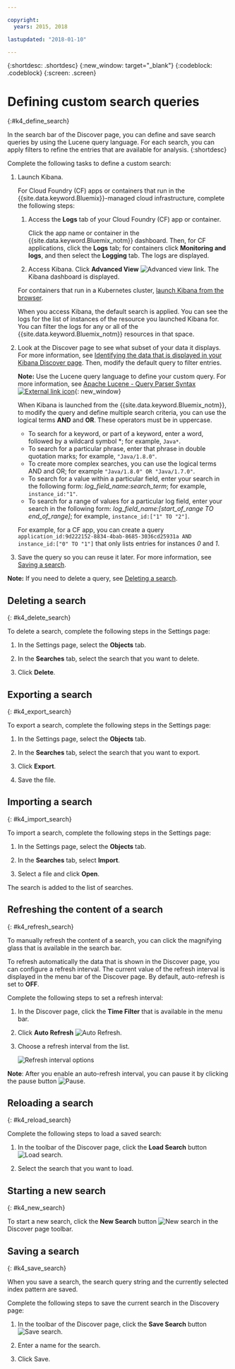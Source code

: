 ```yaml
---

copyright:
  years: 2015, 2018

lastupdated: "2018-01-10"

---
```


{:shortdesc: .shortdesc}
{:new_window: target="_blank"}
{:codeblock: .codeblock}
{:screen: .screen}

# Defining custom search queries
{:#k4_define_search}

In the search bar of the Discover page, you can define and save search queries by using the Lucene query language. For each search, you can apply filters to refine the entries that are available for analysis.
{:shortdesc}

Complete the following tasks to define a custom search:

1. Launch Kibana.

    For Cloud Foundry (CF) apps or containers that run in the {{site.data.keyword.Bluemix}}-managed cloud infrastructure, complete the following steps:
    
    1. Access the **Logs** tab of your Cloud Foundry (CF) app or container. 

        Click the app name or container in the {{site.data.keyword.Bluemix_notm}} dashboard. Then, for CF applications, click the **Logs** tab; for containers click **Monitoring and logs**, and then select the **Logging** tab. The logs are displayed.

    2. Access Kibana. Click **Advanced View** ![Advanced view link](images/logging_advanced_view.jpg "Advanced view link"). The Kibana dashboard is displayed.
    
    For containers that run in a Kubernetes cluster, [launch Kibana from the browser](k4_launch.html#launch_Kibana_from_browser). 
    
    When you access Kibana, the default search is applied. You can see the logs for the list of instances of the resource you launched Kibana for. You can filter the logs for any or all of the {{site.data.keyword.Bluemix_notm}} resources in that space.

2. Look at the Discover page to see what subset of your data it displays. For more information, see [Identifying the data that is displayed in your Kibana Discover page](logging_kibana_analize_logs_interactively.html#k4_identify_data). Then, modify the default query to filter entries.

    **Note:** Use the Lucene query language to define your custom query. For more information, see [Apache Lucene - Query Parser Syntax  ![External link icon](../../../icons/launch-glyph.svg "External link icon")](https://lucene.apache.org/core/2_9_4/queryparsersyntax.html){: new_window}
    
    When Kibana is launched from the {{site.data.keyword.Bluemix_notm}}, to modify the query and define multiple search criteria, you can use the logical terms **AND** and **OR**. These operators must be in uppercase.    
    
    * To search for a keyword, or part of a keyword, enter a word, followed by a wildcard symbol \*; for example, `Java*`. 
    * To search for a particular phrase, enter that phrase in double quotation marks; for example, `"Java/1.8.0"`.
    * To create more complex searches, you can use the logical terms AND and OR; for example `"Java/1.8.0" OR "Java/1.7.0"`.
    * To search for a value within a particular field, enter your search in the following form: *log_field_name:search_term*; for example, `instance_id:"1"`.
    * To search for a range of values for a particular log field, enter your search in the following form: *log_field_name:[start_of_range TO end_of_range]*; for example, `instance_id:["1" TO "2"]`.

     For example, for a CF app, you can create a query `application_id:9d222152-8834-4bab-8685-3036cd25931a AND instance_id:["0" TO "1"]`  that only lists entries for instances *0* and *1*. 

3. Save the query so you can reuse it later. For more information, see [Saving a search](logging_kibana_filtering_logs.html#k4_save_search). 

**Note:** If you need to delete a query, see [Deleting a search](logging_kibana_filtering_logs.html#k4_delete_search).



## Deleting a search
{: #k4_delete_search}

To delete a search, complete the following steps in the Settings page:

1. In the Settings page, select the **Objects** tab.

2. In the **Searches** tab, select the search that you want to delete.

3. Click **Delete**.


## Exporting a search
{: #k4_export_search}

To export a search, complete the following steps in the Settings page:

1. In the Settings page, select the **Objects** tab.

2. In the **Searches** tab, select the search that you want to export.

3. Click **Export**.

4. Save the file.

 
## Importing a search
{: #k4_import_search}

To import a search, complete the following steps in the Settings page:

1. In the Settings page, select the **Objects** tab.

2. In the **Searches** tab, select **Import**.

3. Select a file and click **Open**.

The search is added to the list of searches.

## Refreshing the content of a search
{: #k4_refresh_search}

To manually refresh the content of a search, you can click the magnifying glass that is available in the search bar. 

To refresh automatically the data that is shown in the Discover page, you can configure a refresh interval. The current value of the refresh interval is displayed in the menu bar of the Discover page. By default, auto-refresh is set to **OFF**.

Complete the following steps to set a refresh interval:

1. In the Discover page, click the **Time Filter** that is available in the menu bar.

2. Click **Auto Refresh** ![Auto Refresh](images/k4_auto_refresh_icon.jpg "Auto Refresh").

3. Choose a refresh interval from the list. 

    ![Refresh interval options](images/k4_change_autorefresh.jpg "Refresh interval options")


**Note**: After you enable an auto-refresh interval, you can pause it by clicking the pause button ![Pause](images/k4_auto_refresh_pause_icon.jpg "Pause").


## Reloading a search
{: #k4_reload_search}

Complete the following steps to load a saved search:

1. In the toolbar of the Discover page, click the **Load Search** button ![Load search](images/k4_load_icon.jpg "Load search").

2. Select the search that you want to load. 

## Starting a new search
{: #k4_new_search}

To start a new search, click the **New Search** button ![New search](images/k4_new_search_icon.jpg "New search") in the Discover page toolbar.

## Saving a search 
{: #k4_save_search}

When you save a search, the search query string and the currently selected index pattern are saved.

Complete the following steps to save the current search in the Discovery page:

1. In the toolbar of the Discover page, click the **Save Search** button ![Save search](images/k4_save_search_icon.jpg "Save search").

2. Enter a name for the search.

3. Click Save. 
